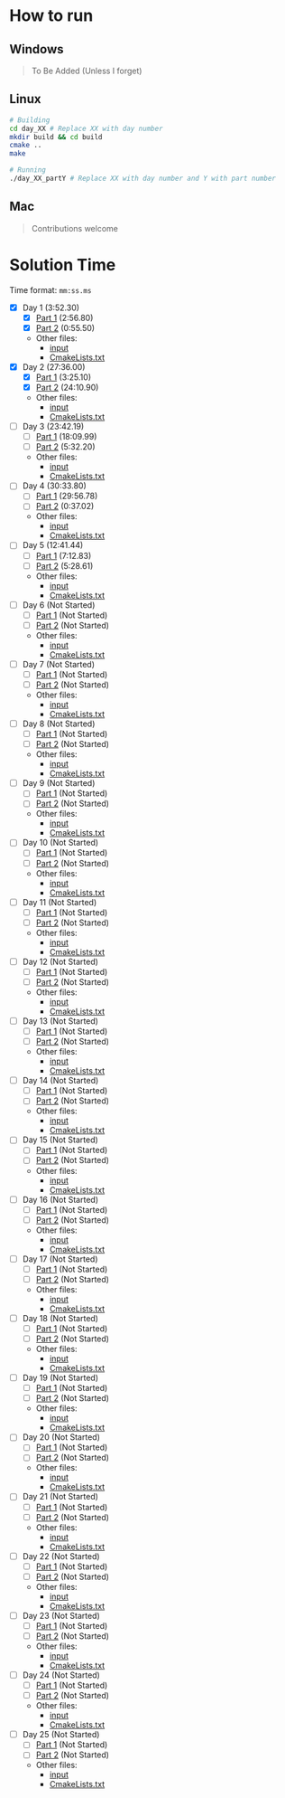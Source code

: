 # How to run
## Windows
> To Be Added (Unless I forget)

## Linux
```bash
# Building
cd day_XX # Replace XX with day number
mkdir build && cd build
cmake ..
make

# Running
./day_XX_partY # Replace XX with day number and Y with part number
```

## Mac
> Contributions welcome

# Solution Time

Time format: `mm:ss.ms`
- [x] Day 1 (3:52.30) 
  - [x] [Part 1](day_01/part1.c) (2:56.80)
  - [x] [Part 2](day_01/part2.c) (0:55.50)
  - Other files:
    - [input](day_01/input.in)
    - [CmakeLists.txt](day_01/CMakeLists.txt)
- [x] Day 2 (27:36.00)
  - [x] [Part 1](day_02/part1.c) (3:25.10) 
  - [x] [Part 2](day_02/part2.c) (24:10.90)
  - Other files:
    - [input](day_02/input.in)
    - [CmakeLists.txt](day_02/CMakeLists.txt)
- [ ] Day 3 (23:42.19)
  - [ ] [Part 1](day_03/part1.c) (18:09.99)
  - [ ] [Part 2](day_03/part2.c) (5:32.20)
  - Other files:
    - [input](day_03/input.in)
    - [CmakeLists.txt](day_03/CMakeLists.txt)
- [ ] Day 4 (30:33.80)
  - [ ] [Part 1](day_04/part1.c) (29:56.78)
  - [ ] [Part 2](day_04/part2.c) (0:37.02)
  - Other files:
    - [input](day_04/input.in)
    - [CmakeLists.txt](day_04/CMakeLists.txt)
- [ ] Day 5 (12:41.44)
  - [ ] [Part 1](day_05/part1.c) (7:12.83)
  - [ ] [Part 2](day_05/part2.c) (5:28.61)
  - Other files:
    - [input](day_05/input.in)
    - [CmakeLists.txt](day_05/CMakeLists.txt)
- [ ] Day 6 (Not Started)
  - [ ] [Part 1](day_06/part1.c) (Not Started)
  - [ ] [Part 2](day_06/part2.c) (Not Started)
  - Other files:
    - [input](day_06/input.in)
    - [CmakeLists.txt](day_06/CMakeLists.txt)
- [ ] Day 7 (Not Started)
  - [ ] [Part 1](day_07/part1.c) (Not Started)
  - [ ] [Part 2](day_07/part2.c) (Not Started)
  - Other files:
    - [input](day_07/input.in)
    - [CmakeLists.txt](day_07/CMakeLists.txt)
- [ ] Day 8 (Not Started)
  - [ ] [Part 1](day_08/part1.c) (Not Started)
  - [ ] [Part 2](day_08/part2.c) (Not Started)
  - Other files:
    - [input](day_08/input.in)
    - [CmakeLists.txt](day_08/CMakeLists.txt)
- [ ] Day 9 (Not Started)
  - [ ] [Part 1](day_09/part1.c) (Not Started)
  - [ ] [Part 2](day_09/part2.c) (Not Started)
  - Other files:
    - [input](day_09/input.in)
    - [CmakeLists.txt](day_09/CMakeLists.txt)
- [ ] Day 10 (Not Started)
  - [ ] [Part 1](day_10/part1.c) (Not Started)
  - [ ] [Part 2](day_10/part2.c) (Not Started)
  - Other files:
    - [input](day_10/input.in)
    - [CmakeLists.txt](day_10/CMakeLists.txt)
- [ ] Day 11 (Not Started)
  - [ ] [Part 1](day_11/part1.c) (Not Started)
  - [ ] [Part 2](day_11/part2.c) (Not Started)
  - Other files:
    - [input](day_11/input.in)
    - [CmakeLists.txt](day_11/CMakeLists.txt)
- [ ] Day 12 (Not Started)
  - [ ] [Part 1](day_12/part1.c) (Not Started)
  - [ ] [Part 2](day_12/part2.c) (Not Started)
  - Other files:
    - [input](day_12/input.in)
    - [CmakeLists.txt](day_12/CMakeLists.txt)
- [ ] Day 13 (Not Started)
  - [ ] [Part 1](day_13/part1.c) (Not Started)
  - [ ] [Part 2](day_13/part2.c) (Not Started)
  - Other files:
    - [input](day_13/input.in)
    - [CmakeLists.txt](day_13/CMakeLists.txt)
- [ ] Day 14 (Not Started)
  - [ ] [Part 1](day_14/part1.c) (Not Started)
  - [ ] [Part 2](day_14/part2.c) (Not Started)
  - Other files:
    - [input](day_14/input.in)
    - [CmakeLists.txt](day_14/CMakeLists.txt)
- [ ] Day 15 (Not Started)
  - [ ] [Part 1](day_15/part1.c) (Not Started)
  - [ ] [Part 2](day_15/part2.c) (Not Started)
  - Other files:
    - [input](day_15/input.in)
    - [CmakeLists.txt](day_15/CMakeLists.txt)
- [ ] Day 16 (Not Started)
  - [ ] [Part 1](day_16/part1.c) (Not Started)
  - [ ] [Part 2](day_16/part2.c) (Not Started)
  - Other files:
    - [input](day_16/input.in)
    - [CmakeLists.txt](day_16/CMakeLists.txt)
- [ ] Day 17 (Not Started)
  - [ ] [Part 1](day_17/part1.c) (Not Started)
  - [ ] [Part 2](day_17/part2.c) (Not Started)
  - Other files:
    - [input](day_17/input.in)
    - [CmakeLists.txt](day_17/CMakeLists.txt)
- [ ] Day 18 (Not Started)
  - [ ] [Part 1](day_18/part1.c) (Not Started)
  - [ ] [Part 2](day_18/part2.c) (Not Started)
  - Other files:
    - [input](day_18/input.in)
    - [CmakeLists.txt](day_18/CMakeLists.txt)
- [ ] Day 19 (Not Started)
  - [ ] [Part 1](day_19/part1.c) (Not Started)
  - [ ] [Part 2](day_19/part2.c) (Not Started)
  - Other files:
    - [input](day_19/input.in)
    - [CmakeLists.txt](day_19/CMakeLists.txt)
- [ ] Day 20 (Not Started)
  - [ ] [Part 1](day_20/part1.c) (Not Started)
  - [ ] [Part 2](day_20/part2.c) (Not Started)
  - Other files:
    - [input](day_20/input.in)
    - [CmakeLists.txt](day_20/CMakeLists.txt)
- [ ] Day 21 (Not Started)
  - [ ] [Part 1](day_21/part1.c) (Not Started)
  - [ ] [Part 2](day_21/part2.c) (Not Started)
  - Other files:
    - [input](day_21/input.in)
    - [CmakeLists.txt](day_21/CMakeLists.txt)
- [ ] Day 22 (Not Started)
  - [ ] [Part 1](day_22/part1.c) (Not Started)
  - [ ] [Part 2](day_22/part2.c) (Not Started)
  - Other files:
    - [input](day_22/input.in)
    - [CmakeLists.txt](day_22/CMakeLists.txt)
- [ ] Day 23 (Not Started)
  - [ ] [Part 1](day_23/part1.c) (Not Started)
  - [ ] [Part 2](day_23/part2.c) (Not Started)
  - Other files:
    - [input](day_23/input.in)
    - [CmakeLists.txt](day_23/CMakeLists.txt)
- [ ] Day 24 (Not Started)
  - [ ] [Part 1](day_24/part1.c) (Not Started)
  - [ ] [Part 2](day_24/part2.c) (Not Started)
  - Other files:
    - [input](day_24/input.in)
    - [CmakeLists.txt](day_24/CMakeLists.txt)
- [ ] Day 25 (Not Started)
  - [ ] [Part 1](day_25/part1.c) (Not Started)
  - [ ] [Part 2](day_25/part2.c) (Not Started)
  - Other files:
    - [input](day_25/input.in)
    - [CmakeLists.txt](day_25/CMakeLists.txt)